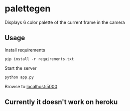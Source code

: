 # palettegen

Displays 6 color palette of the current frame in the camera

## Usage

Install requirements

`pip install -r requirements.txt`

Start the server

`python app.py`

Browse to [localhost:5000](http://localhost:5000)

## Currently it doesn't work on heroku